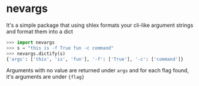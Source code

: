 # nevargs

It's a simple package that using shlex formats your cli-like argument strings and format them into a dict

```py
>>> import nevargs
>>> s = "this is -f True fun -c command"
>>> nevargs.dictify(s)
{'args': ['this', 'is', 'fun'], '-f': ['True'], '-c': ['command']}
```
Arguments with no value are returned under `args` and for each flag found, it's arguments are under `{flag}`
